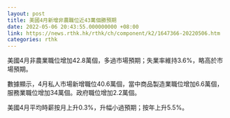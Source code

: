 ```yaml
---
layout: post
title: 美國4月新增非農職位近43萬個勝預期
date: 2022-05-06 20:43:55.000000000 +08:00
link: https://news.rthk.hk/rthk/ch/component/k2/1647366-20220506.htm
categories: rthk
---
```


美國4月非農業職位增加42.8萬個，多過市場預期；失業率維持3.6%，略高於市場預期。

數據顯示，4月私人市場新增職位40.6萬個，當中商品製造業職位增加6.6萬個，服務業職位增加34萬個。政府職位增加2.2萬個。

美國4月平均時薪按月上升0.3%，升幅小過預期；按年上升5.5%。
